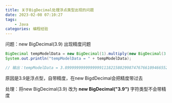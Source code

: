 ```yaml
---
title: 关于BigDecimal处理浮点类型出现的问题
date: 2023-02-08 07:10:27
tags: 
    - Java
categories: 编程经验
---
```


问题：new BigDecimal(3.9) 出现精度问题 

```java
BigDecimal tempModelData = new BigDecimal(1).multiply(new BigDecimal(3.9));
System.out.println("tempModelData = " + tempModelData);

// 输出：tempModelData = 3.899999999999999911182158029987476766109466552734375               
```

原因是3.9是浮点型，自带精度，在new BigdDecimal会把精度带过去

处理：将new BigDecimal(3.9) 改为 **new BigDecimal("3.9")**  字符类型不会带精度